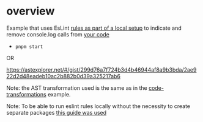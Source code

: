 # overview

Example that uses EsLint [rules as part of a local setup](./eslint-local-rules.js) to indicate and remove console.log calls from [your code](./example.js)

- `pnpm start`

OR

https://astexplorer.net/#/gist/299d76a7f724b3d4b46944af8a9b3bda/2ae922d2d48eadeb10ac2b882b0d39a325217ab6

Note: the AST transformation used is the same as in the [code-transformations](../code-transformations/README.md) example.

Note: To be able to run eslint rules locally without the necessity to create separate packages [this guide was used](https://dev.to/jacobandrewsky/writing-local-rules-for-eslint-58bl)
